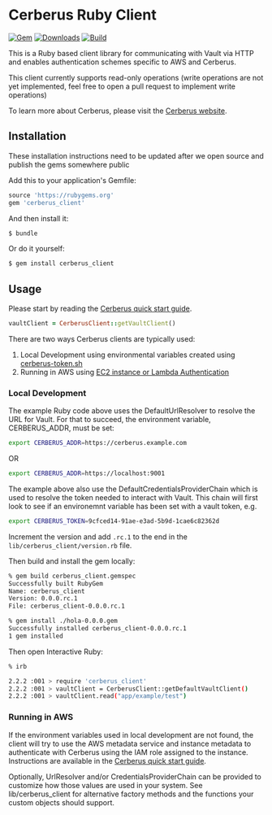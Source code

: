 # Cerberus Ruby Client

[![Gem](https://img.shields.io/gem/v/cerberus_client.svg)](https://rubygems.org/gems/cerberus_client)
[![Downloads](https://img.shields.io/gem/dt/cerberus_client.svg)](https://rubygems.org/gems/cerberus_client)
[![Build](https://travis-ci.org/Nike-Inc/cerberus-ruby-client.svg?branch=master)](https://travis-ci.org/Nike-Inc/cerberus-ruby-client)


This is a Ruby based client library for communicating with Vault via HTTP and enables authentication schemes specific
to AWS and Cerberus.

This client currently supports read-only operations (write operations are not yet implemented, feel free to open a
pull request to implement write operations)

To learn more about Cerberus, please visit the [Cerberus website](http://engineering.nike.com/cerberus/).

## Installation

These installation instructions need to be updated after we open source and publish the gems somewhere public

Add this to your application's Gemfile:

```ruby
source 'https://rubygems.org'
gem 'cerberus_client'
```

And then install it:
```bash
$ bundle
```

Or do it yourself:
```bash
$ gem install cerberus_client
```

## Usage

Please start by reading the [Cerberus quick start guide](http://engineering.nike.com/cerberus/docs/user-guide/quick-start).

```ruby
vaultClient = CerberusClient::getVaultClient()
```

There are two ways Cerberus clients are typically used:

1. Local Development using environmental variables created using [cerberus-token.sh](https://raw.githubusercontent.com/Nike-Inc/cerberus/master/docs/user-guide/cerberus-token.sh)
2. Running in AWS using [EC2 instance or Lambda Authentication](http://engineering.nike.com/cerberus/docs/architecture/authentication)

### Local Development

The example Ruby code above uses the DefaultUrlResolver to resolve the URL for Vault. For that to succeed, the
environment variable, CERBERUS_ADDR, must be set:
```bash
export CERBERUS_ADDR=https://cerberus.example.com
```
OR
```bash
export CERBERUS_ADDR=https://localhost:9001
```

The example above also use the DefaultCredentialsProviderChain which is used to resolve the token needed to interact
with Vault. This chain will first look to see if an environemnt variable has been set with a vault token, e.g.
```bash
export CERBERUS_TOKEN=9cfced14-91ae-e3ad-5b9d-1cae6c82362d
```

Increment the version and add `.rc.1` to the end in the `lib/cerberus_client/version.rb` file.

Then build and install the gem locally:

```bash
% gem build cerberus_client.gemspec
Successfully built RubyGem
Name: cerberus_client
Version: 0.0.0.rc.1
File: cerberus_client-0.0.0.rc.1

% gem install ./hola-0.0.0.gem
Successfully installed cerberus_client-0.0.0.rc.1
1 gem installed
```

Then open Interactive Ruby:
```bash
% irb

2.2.2 :001 > require 'cerberus_client'
2.2.2 :001 > vaultClient = CerberusClient::getDefaultVaultClient()
2.2.2 :001 > vaultClient.read("app/example/test")
```

### Running in AWS

If the environment variables used in local development are not found, the client will try to use the AWS metadata
service and instance metadata to authenticate with Cerberus using the IAM role assigned to the instance.  Instructions
are available in the [Cerberus quick start guide](http://engineering.nike.com/cerberus/docs/user-guide/quick-start).

Optionally, UrlResolver and/or CredentialsProviderChain can be provided to customize how those values are used in
your system. See lib/cerberus_client for alternative factory methods and the functions your custom objects should
support.
